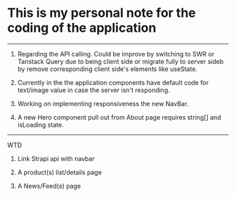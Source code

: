 # **This is my personal note for the coding of the application**

---

1. Regarding the API calling. Could be improve by switching to SWR or Tanstack Query due to being client side or migrate fully to server sideb by remove corresponding client side's elements like useState.

2. Currently in the the application components have default code for text/image value in case the server isn't responding.

3. Working on implementing responsiveness the new NavBar.

4. A new Hero component pull out from About page requires string[] and isLoading state.

---

WTD

1. Link Strapi api with navbar

2. A product(s) list/details page

3. A News/Feed(s) page
